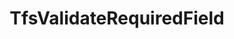 ---
optionsClassName: TfsValidateRequiredFieldOptions
optionsClassFullName: MigrationTools.ProcessorEnrichers.TfsValidateRequiredFieldOptions
configurationSamples:
- name: default
  description: 
  code: >-
    {
      "$type": "TfsValidateRequiredFieldOptions",
      "Enabled": true
    }
  sampleFor: MigrationTools.ProcessorEnrichers.TfsValidateRequiredFieldOptions
description: missng XML code comments
className: TfsValidateRequiredField
typeName: ProcessorEnrichers
architecture: v2
options:
- parameterName: Enabled
  type: Boolean
  description: If enabled this will run this migrator
  defaultValue: true
- parameterName: RefName
  type: String
  description: For internal use
  defaultValue: missng XML code comments
status: missng XML code comments
processingTarget: missng XML code comments
classFile: /src/MigrationTools.Clients.AzureDevops.ObjectModel/ProcessorEnrichers/TfsValidateRequiredField.cs
optionsClassFile: /src/MigrationTools.Clients.AzureDevops.ObjectModel/ProcessorEnrichers/TfsValidateRequiredFieldOptions.cs

redirectFrom: []
layout: reference
toc: true
permalink: /Reference/v2/ProcessorEnrichers/TfsValidateRequiredField/
title: TfsValidateRequiredField
categories:
- ProcessorEnrichers
- v2
topics:
- topic: notes
  path: /docs/Reference/v2/ProcessorEnrichers/TfsValidateRequiredField-notes.md
  exists: false
  markdown: ''
- topic: introduction
  path: /docs/Reference/v2/ProcessorEnrichers/TfsValidateRequiredField-introduction.md
  exists: false
  markdown: ''

---